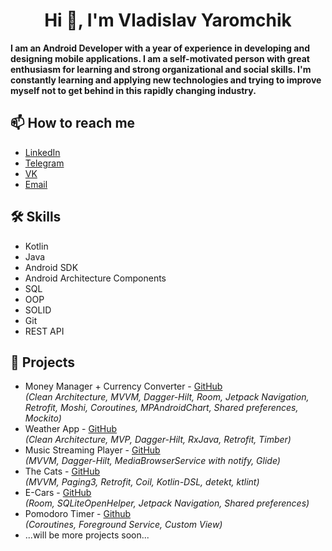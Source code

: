 <h1 align="center">
  Hi 👋, I'm Vladislav Yaromchik
</h1>

<b>
  I am an Android Developer with a year of experience in developing and designing mobile applications. I am a self-motivated person with great enthusiasm for learning and strong organizational and social skills. I'm constantly learning and applying new technologies and trying to improve myself not to get behind in this rapidly changing industry.
</b>

## 📫 How to reach me 

  - [LinkedIn](https://www.linkedin.com/in/yaromchikv/)
  - [Telegram](https://t.me/yaromchikV)
  - [VK](https://vk.com/yaromchik.vlad)
  - [Email](mailto:vladislav.yaromchik@gmail.com)

## 🛠 Skills

  - Kotlin
  - Java
  - Android SDK
  - Android Architecture Components
  - SQL
  - OOP
  - SOLID
  - Git
  - REST API

## 💼 Projects

  - Money Manager + Currency Converter - [GitHub](https://github.com/yaromchikV/Money-Manager)  
<i>(Clean Architecture, MVVM, Dagger-Hilt, Room, Jetpack Navigation, Retrofit, Moshi, Coroutines, MPAndroidChart, Shared preferences, Mockito)</i>
  - Weather App - [GitHub](https://github.com/yaromchikV/Weather-App)  
<i>(Clean Architecture, MVP, Dagger-Hilt, RxJava, Retrofit, Timber)</i>
  - Music Streaming Player - [GitHub](https://github.com/yaromchikV/Music-Player)  
<i>(MVVM, Dagger-Hilt, MediaBrowserService with notify, Glide)</i>
  - The Cats - [GitHub](https://github.com/yaromchikV/The-Cats)  
<i>(MVVM, Paging3, Retrofit, Coil, Kotlin-DSL, detekt, ktlint)</i>
  - E-Cars - [GitHub](https://github.com/yaromchikV/E-Cars)  
<i>(Room, SQLiteOpenHelper, Jetpack Navigation, Shared preferences)</i>
  - Pomodoro Timer - [Github](https://github.com/yaromchikV/Pomodoro-Timer)  
<i>(Coroutines, Foreground Service, Custom View)</i>
  - ...will be more projects soon...
  
